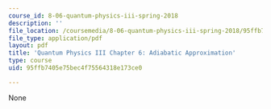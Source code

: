```yaml
---
course_id: 8-06-quantum-physics-iii-spring-2018
description: ''
file_location: /coursemedia/8-06-quantum-physics-iii-spring-2018/95ffb7405e75bec4f75564318e173ce0_MIT8_06S18ch6.pdf
file_type: application/pdf
layout: pdf
title: 'Quantum Physics III Chapter 6: Adiabatic Approximation'
type: course
uid: 95ffb7405e75bec4f75564318e173ce0

---
```

None